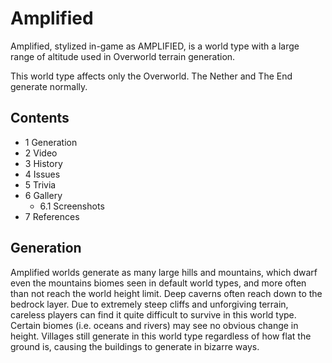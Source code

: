 # Amplified
Amplified, stylized in-game as AMPLIFIED, is a world type with a large range of altitude used in Overworld terrain generation.

This world type affects only the Overworld. The Nether and The End generate normally.

## Contents
- 1 Generation
- 2 Video
- 3 History
- 4 Issues
- 5 Trivia
- 6 Gallery
	- 6.1 Screenshots
- 7 References

## Generation
Amplified worlds generate as many large hills and mountains, which dwarf even the mountains biomes seen in default world types, and more often than not reach the world height limit. Deep caverns often reach down to the bedrock layer. Due to extremely steep cliffs and unforgiving terrain, careless players can find it quite difficult to survive in this world type. Certain biomes (i.e. oceans and rivers) may see no obvious change in height. Villages still generate in this world type regardless of how flat the ground is, causing the buildings to generate in bizarre ways.

